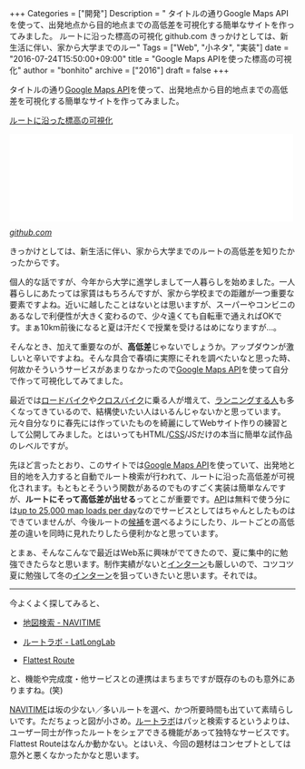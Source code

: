 +++
Categories = ["開発"]
Description = " タイトルの通りGoogle Maps APIを使って、出発地点から目的地点までの高低差を可視化する簡単なサイトを作ってみました。  ルートに沿った標高の可視化  github.com  きっかけとしては、新生活に伴い、家から大学までのルー"
Tags = ["Web", "小ネタ", "実装"]
date = "2016-07-24T15:50:00+09:00"
title = "Google Maps APIを使った標高の可視化"
author = "bonhito"
archive = ["2016"]
draft = false
+++

<body>
<p>タイトルの通り<a class="keyword" href="http://d.hatena.ne.jp/keyword/Google%20Maps%20API">Google Maps API</a>を使って、出発地点から目的地点までの高低差を可視化する簡単なサイトを作ってみました。</p>

<p><a href="https://piyo56.github.io/elevation/">ルートに沿った標高の可視化</a></p>

<p><iframe src="//hatenablog-parts.com/embed?url=https%3A%2F%2Fgithub.com%2Fpiyo56%2Felevation" title="piyo56/elevation" class="embed-card embed-webcard" scrolling="no" frameborder="0" style="display: block; width: 100%; height: 155px; max-width: 500px; margin: 10px 0px;"></iframe><cite class="hatena-citation"><a href="https://github.com/piyo56/elevation">github.com</a></cite></p>

<p>きっかけとしては、新生活に伴い、家から大学までのルートの高低差を知りたかったからです。</p>

<p>個人的な話ですが、今年から大学に進学しまして一人暮らしを始めました。一人暮らしにあたっては家賃はもちろんですが、家から学校までの距離が一つ重要な要素ですよね。近いに越したことはないとは思いますが、スーパーやコンビニのあるなしで利便性が大きく変わるので、少々遠くても自転車で通えればOKです。まぁ10km前後になると夏は汗だくで授業を受けるはめになりますが...。</p>

<p>そんなとき、加えて重要なのが、<b>高低差</b>じゃないでしょうか。アップダウンが激しいと辛いですよね。そんな具合で春頃に実際にそれを調べたいなと思った時、何故かそういうサービスがあまりなかったので<a class="keyword" href="http://d.hatena.ne.jp/keyword/Google%20Maps%20API">Google Maps API</a>を使って自分で作って可視化してみてました。</p>

<p>最近では<a class="keyword" href="http://d.hatena.ne.jp/keyword/%A5%ED%A1%BC%A5%C9%A5%D0%A5%A4%A5%AF">ロードバイク</a>や<a class="keyword" href="http://d.hatena.ne.jp/keyword/%A5%AF%A5%ED%A5%B9%A5%D0%A5%A4%A5%AF">クロスバイク</a>に乗る人が増えて、<a href="http://gihyo.jp/book/pickup/2016/0047">ランニングする人</a>も多くなってきているので、結構使いたい人はいるんじゃないかと思っています。元々自分なりに春先には作っていたものを綺麗にしてWebサイト作りの練習として公開してみました。とはいってもHTML/<a class="keyword" href="http://d.hatena.ne.jp/keyword/CSS">CSS</a>/JSだけの本当に簡単な試作品のレベルですが。</p>

<p>先ほど言ったとおり、このサイトでは<a class="keyword" href="http://d.hatena.ne.jp/keyword/Google%20Maps%20API">Google Maps API</a>を使っていて、出発地と目的地を入力すると自動でルート検索が行われて、ルートに沿った高低差が可視化されます。もともとそういう関数があるのでものすごく実装は簡単なんですが、<b>ルートにそって高低差が出せる</b>ってとこが重要です。<a class="keyword" href="http://d.hatena.ne.jp/keyword/API">API</a>は無料で使う分には<a href="https://developers.google.com/maps/pricing-and-plans/#details">up to 25,000 map loads per day</a>なのでサービスとしてはちゃんとしたものはできていませんが、今後ルートの<a class="keyword" href="http://d.hatena.ne.jp/keyword/%B8%F5%CA%E4">候補</a>を選べるようにしたり、ルートごとの高低差の違いを同時に見れたりしたら便利かなと思っています。</p>

<p>とまぁ、そんなこんなで最近はWeb系に興味がでてきたので、夏に集中的に勉強できたらなと思います。制作実績がないと<a class="keyword" href="http://d.hatena.ne.jp/keyword/%A5%A4%A5%F3%A5%BF%A1%BC%A5%F3">インターン</a>も厳しいので、コツコツ夏に勉強して冬の<a class="keyword" href="http://d.hatena.ne.jp/keyword/%A5%A4%A5%F3%A5%BF%A1%BC%A5%F3">インターン</a>を狙っていきたいと思います。それでは。</p>

<hr>

<p>今よくよく探してみると、</p>

<ul>
<li><p><a href="http://www.navitime.co.jp/maps/routeResult?start=%7b%22node%22%3a%2200006668%22%2c%22lon%22%3a503160751%2c%22name%22%3a%22%E6%9D%B1%E4%BA%AC%22%2c%22road-type%22%3a%22default%22%2c%22lat%22%3a128451742%7d&amp;start-time=2016-07-24T15%3a26%3a16&amp;goal=%7b%22node%22%3a%2200004254%22%2c%22lon%22%3a502922413%2c%22name%22%3a%22%E6%96%B0%E5%AE%BF%22%2c%22road-type%22%3a%22default%22%2c%22lat%22%3a128482502%7d&amp;bicycle=only.multi.turn">地図検索 - NAVITIME</a></p></li>
<li><p><a href="http://latlonglab.yahoo.co.jp/route/">ルートラボ - LatLongLab</a></p></li>
<li><p><a href="https://www.flattestroute.com/">Flattest Route</a></p></li>
</ul>


<p>と、機能や完成度・他サービスとの連携はまちまちですが既存のものも意外にありますね。(笑)</p>

<p><a class="keyword" href="http://d.hatena.ne.jp/keyword/NAVITIME">NAVITIME</a>は坂の少ない／多いルートを選べ、かつ所要時間も出ていて素晴らしいです。ただちょっと図が小さめ。<a class="keyword" href="http://d.hatena.ne.jp/keyword/%A5%EB%A1%BC%A5%C8%A5%E9%A5%DC">ルートラボ</a>はパッと検索するというよりは、ユーザー同士が作ったルートをシェアできる機能があって独特なサービスです。Flattest Routeはなんか動かない。とはいえ、今回の題材はコンセプトとしては意外と悪くなかったかなと思います。</p>
</body>
